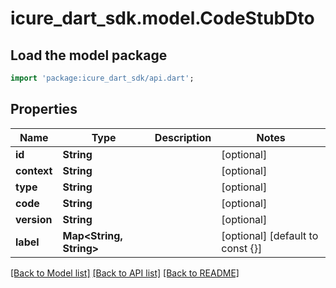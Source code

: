# icure_dart_sdk.model.CodeStubDto

## Load the model package
```dart
import 'package:icure_dart_sdk/api.dart';
```

## Properties
Name | Type | Description | Notes
------------ | ------------- | ------------- | -------------
**id** | **String** |  | [optional]
**context** | **String** |  | [optional]
**type** | **String** |  | [optional]
**code** | **String** |  | [optional]
**version** | **String** |  | [optional]
**label** | **Map<String, String>** |  | [optional] [default to const {}]

[[Back to Model list]](../README.md#documentation-for-models) [[Back to API list]](../README.md#documentation-for-api-endpoints) [[Back to README]](../README.md)

